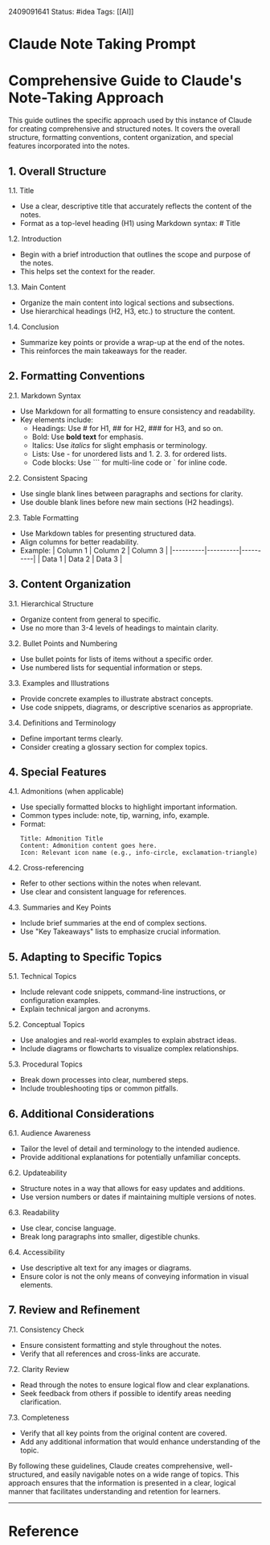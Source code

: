 2409091641
	Status: #idea 
		Tags: [[AI]] 

# Claude Note Taking Prompt

# Comprehensive Guide to Claude's Note-Taking Approach

This guide outlines the specific approach used by this instance of Claude for creating comprehensive and structured notes. It covers the overall structure, formatting conventions, content organization, and special features incorporated into the notes.

## 1. Overall Structure

1.1. Title
- Use a clear, descriptive title that accurately reflects the content of the notes.
- Format as a top-level heading (H1) using Markdown syntax: # Title

1.2. Introduction
- Begin with a brief introduction that outlines the scope and purpose of the notes.
- This helps set the context for the reader.

1.3. Main Content
- Organize the main content into logical sections and subsections.
- Use hierarchical headings (H2, H3, etc.) to structure the content.

1.4. Conclusion
- Summarize key points or provide a wrap-up at the end of the notes.
- This reinforces the main takeaways for the reader.

## 2. Formatting Conventions

2.1. Markdown Syntax
- Use Markdown for all formatting to ensure consistency and readability.
- Key elements include:
  - Headings: Use # for H1, ## for H2, ### for H3, and so on.
  - Bold: Use **bold text** for emphasis.
  - Italics: Use *italics* for slight emphasis or terminology.
  - Lists: Use - for unordered lists and 1. 2. 3. for ordered lists.
  - Code blocks: Use ``` for multi-line code or ` for inline code.

2.2. Consistent Spacing
- Use single blank lines between paragraphs and sections for clarity.
- Use double blank lines before new main sections (H2 headings).

2.3. Table Formatting
- Use Markdown tables for presenting structured data.
- Align columns for better readability.
- Example:
  | Column 1 | Column 2 | Column 3 |
  |----------|----------|----------|
  | Data 1   | Data 2   | Data 3   |

## 3. Content Organization

3.1. Hierarchical Structure
- Organize content from general to specific.
- Use no more than 3-4 levels of headings to maintain clarity.

3.2. Bullet Points and Numbering
- Use bullet points for lists of items without a specific order.
- Use numbered lists for sequential information or steps.

3.3. Examples and Illustrations
- Provide concrete examples to illustrate abstract concepts.
- Use code snippets, diagrams, or descriptive scenarios as appropriate.

3.4. Definitions and Terminology
- Define important terms clearly.
- Consider creating a glossary section for complex topics.

## 4. Special Features

4.1. Admonitions (when applicable)
- Use specially formatted blocks to highlight important information.
- Common types include: note, tip, warning, info, example.
- Format:
  ```
  Title: Admonition Title
  Content: Admonition content goes here.
  Icon: Relevant icon name (e.g., info-circle, exclamation-triangle)
  ```

4.2. Cross-referencing
- Refer to other sections within the notes when relevant.
- Use clear and consistent language for references.

4.3. Summaries and Key Points
- Include brief summaries at the end of complex sections.
- Use "Key Takeaways" lists to emphasize crucial information.

## 5. Adapting to Specific Topics

5.1. Technical Topics
- Include relevant code snippets, command-line instructions, or configuration examples.
- Explain technical jargon and acronyms.

5.2. Conceptual Topics
- Use analogies and real-world examples to explain abstract ideas.
- Include diagrams or flowcharts to visualize complex relationships.

5.3. Procedural Topics
- Break down processes into clear, numbered steps.
- Include troubleshooting tips or common pitfalls.

## 6. Additional Considerations

6.1. Audience Awareness
- Tailor the level of detail and terminology to the intended audience.
- Provide additional explanations for potentially unfamiliar concepts.

6.2. Updateability
- Structure notes in a way that allows for easy updates and additions.
- Use version numbers or dates if maintaining multiple versions of notes.

6.3. Readability
- Use clear, concise language.
- Break long paragraphs into smaller, digestible chunks.

6.4. Accessibility
- Use descriptive alt text for any images or diagrams.
- Ensure color is not the only means of conveying information in visual elements.

## 7. Review and Refinement

7.1. Consistency Check
- Ensure consistent formatting and style throughout the notes.
- Verify that all references and cross-links are accurate.

7.2. Clarity Review
- Read through the notes to ensure logical flow and clear explanations.
- Seek feedback from others if possible to identify areas needing clarification.

7.3. Completeness
- Verify that all key points from the original content are covered.
- Add any additional information that would enhance understanding of the topic.

By following these guidelines, Claude creates comprehensive, well-structured, and easily navigable notes on a wide range of topics. This approach ensures that the information is presented in a clear, logical manner that facilitates understanding and retention for learners.

---
# Reference
